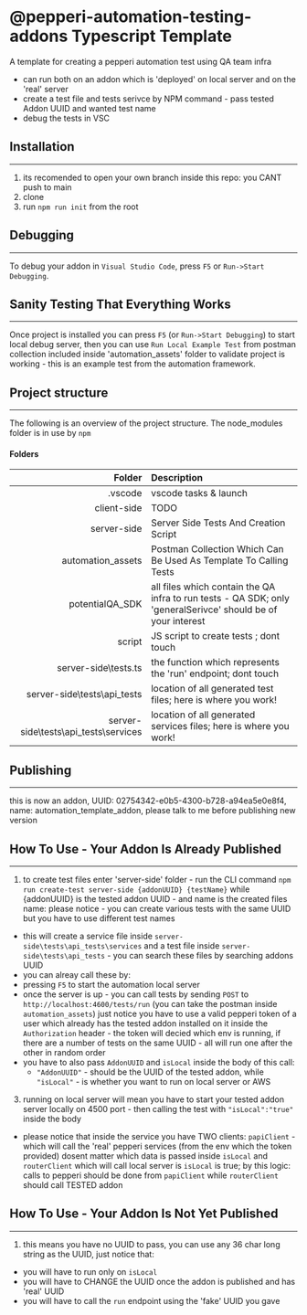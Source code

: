 # @pepperi-automation-testing-addons Typescript Template

A template for creating a pepperi automation test using QA team infra

* can run both on an addon which is 'deployed' on local server and on the 'real' server
* create a test file and tests serivce by NPM command - pass tested Addon UUID and wanted test name
* debug the tests in VSC 

## Installation
---
1. its recomended to open your own branch inside this repo: you CANT push to main
2. clone
3. run `npm run init` from the root

## Debugging
---
To debug your addon in `Visual Studio Code`, press `F5` or `Run->Start Debugging`.

## Sanity Testing That Everything Works
---
Once project is installed you can press `F5` (or `Run->Start Debugging`) to start local debug server, then you can use `Run Local Example Test` from postman collection included inside 'automation_assets' folder to validate project is working - this is an example test from the automation framework.

## Project structure
---
The following is an overview of the project structure. 
The node_modules folder is in use by `npm`

#### Folders
|Folder | Description |
| ---:  | :---       |
| .vscode | vscode tasks & launch |
| client-side | TODO |
| server-side | Server Side Tests And Creation Script |
| automation_assets | Postman Collection Which Can Be Used As Template To Calling Tests |
| potentialQA_SDK | all files which contain the QA infra to run tests - QA SDK; only 'generalSerivce' should be of your interest|
| script | JS script to create tests ; dont touch|
| server-side\tests.ts | the function which represents the 'run' endpoint; dont touch |
| server-side\tests\api_tests | location of all generated test files; here is where you work! |
| server-side\tests\api_tests\services | location of all generated services files; here is where you work! |


## Publishing
---
this is now an addon, UUID: 02754342-e0b5-4300-b728-a94ea5e0e8f4, name: automation_template_addon, please talk to me before publishing new version

## How To Use - Your Addon Is Already Published
---
1. to create test files enter 'server-side' folder - run the CLI command `npm run create-test server-side {addonUUID} {testName}` while {addonUUID} is the tested addon UUID - and name is the created files name: please notice - you can create various tests with the same UUID but you have to use different test names
 * this will create a service file inside `server-side\tests\api_tests\services` and a test file inside `server-side\tests\api_tests` - you can search these files by searching addons UUID
 * you can alreay call these by:
 * pressing `F5` to start the automation local server 
 * once the server is up - you can call tests by sending `POST` to `http://localhost:4600/tests/run` (you can take the postman inside `automation_assets`) just notice you have to use a valid pepperi token of a user which already has the tested addon installed on it inside the `Authorization` header - the token will decied which env is running, if there are a number of tests on the same UUID - all will run one after the other in random order
 * you have to also pass `AddonUUID` and `isLocal` inside the body of this call:
    * `"AddonUUID"` - should be the UUID of the tested addon, while `"isLocal"` - is whether you want to run on local server or AWS
3. running on local server will mean you have to start your tested addon server locally on 4500 port - then calling the test with `"isLocal":"true"` inside the body
* please notice that inside the service you have TWO clients: `papiClient` - which will call the 'real' pepperi services (from the env which the token provided) dosent matter which data is passed inside `isLocal` and `routerClient` which will call local server is `isLocal` is true; by this logic: calls to pepperi should be done from `papiClient` while `routerClient` should call TESTED addon

## How To Use - Your Addon Is Not Yet Published
---
1. this means you have no UUID to pass, you can use any 36 char long string as the UUID, just notice that:
* you will have to run only on `isLocal`
* you will have to CHANGE the UUID once the addon is published and has 'real' UUID
* you will have to call the `run` endpoint using the 'fake' UUID you gave
